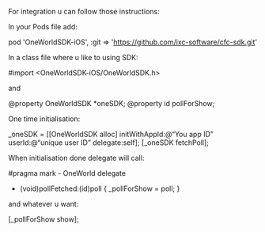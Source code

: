 For integration u can follow those instructions:

In your Pods file add:

pod 'OneWorldSDK-iOS', :git => 'https://github.com/ixc-software/cfc-sdk.git'

In a class file where u like to using SDK:

#import <OneWorldSDK-iOS/OneWorldSDK.h>

and

@property OneWorldSDK *oneSDK;
@property id<OWPoll> pollForShow;

One time initialisation:

_oneSDK = [[OneWorldSDK alloc] initWithAppId:@“You app ID”                                                                      							userId:@“unique user ID” 
				      delegate:self];
[_oneSDK fetchPoll];

When initialisation done delegate will call:

#pragma mark - OneWorld delegate
- (void)pollFetched:(id<OWPoll>)poll
{
    _pollForShow = poll;
}

and whatever u want:

[_pollForShow show];


